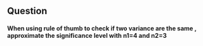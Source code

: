 ## Question 
#### When using rule of thumb to check if two variance are the same , approximate the significance level with n1=4 and n2=3
